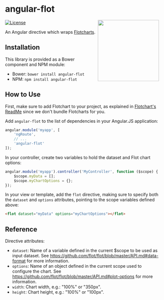 # angular-flot

<img src="https://rawgit.com/develersrl/angular-flot/master/logo.svg" align="right" width="200" height="200"/>

[![License](http://img.shields.io/badge/license-MIT-blue.svg?style=flat)](http://choosealicense.com/licenses/mit/)

An Angular directive which wraps [Flotcharts](http://www.flotcharts.org/).


## Installation

This library is provided as a Bower component and NPM module:

- Bower: `bower install angular-flot`
- NPM: `npm install angular-flot`


## How to Use

First, make sure to add Flotchart to your project, as explained in
[Flotchart's ReadMe](https://github.com/flot/flot/blob/master/README.md) since we don't bundle
Flotcharts for you.

Add `angular-flot` to the list of dependencies in your Angular.JS application:

```javascript
angular.module('myapp', [
    'ngRoute',
    // ...
    'angular-flot'
]);
```

In your controller, create two variables to hold the dataset and Flot chart options:

```javascript
angular.module('myapp').controller('MyController', function ($scope) {
    $scope.myData = [];
    $scope.myChartOptions = {};
});
```

In your view or template, add the `flot` directive, making sure to specify both the `dataset` and
`options` attributes, pointing to the scope variables defined above:

```html
<flot dataset="myData" options="myChartOptions"></flot>
```


## Reference

Directive attributes:

* `dataset`: Name of a variable defined in the current $scope to be used as input dataset. See
  <https://github.com/flot/flot/blob/master/API.md#data-format> for more information.
* `options`: Name of an object defined in the current scope used to configure the chart. See
  <https://github.com/flot/flot/blob/master/API.md#plot-options> for more information.
* `width`: Chart width, e.g.: "100%" or "350px".
* `height`: Chart height, e.g.: "100%" or "100px".
